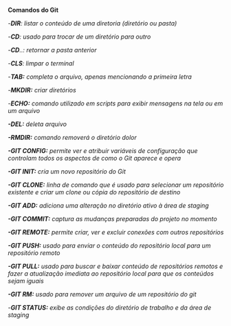 **Comandos do Git**

*-**DIR**: listar o conteúdo de uma diretoria (diretório ou pasta)*

*-**CD**: usado para trocar de um diretório para outro*

*-**CD**..: retornar a pasta anterior*

*-**CLS**: limpar o terminal*

*-**TAB:** completa o arquivo, apenas mencionando a primeira letra*

*-**MKDIR:** criar diretórios*

*-**ECHO:** comando utilizado em scripts para exibir mensagens na tela ou em um arquivo*

***-DEL:** deleta arquivo*

***-RMDIR:** comando removerá o diretório dolor* 

***-GIT CONFIG:** permite ver e atribuir variáveis de configuração que controlam todos os aspectos de como o Git aparece e opera*

***-GIT INIT:** cria um novo repositório do Git*

***-GIT CLONE:** linha de comando que é usado para selecionar um repositório existente e criar um clone ou cópia do repositório de destino*

***-GIT ADD:** adiciona uma alteração no diretório ativo à área de staging*

***-GIT COMMIT:** captura as mudanças preparadas do projeto no momento*

***-GIT REMOTE:** permite criar, ver e excluir conexões com outros repositórios*

***-GIT PUSH:** usado para enviar o conteúdo do repositório local para um repositório remoto*

***-GIT PULL:** usado para buscar e baixar conteúdo de repositórios remotos e fazer a atualização imediata ao repositório local para que os conteúdos sejam iguais*

***-GIT RM:** usado para remover um arquivo de um repositório do git*

*-**GIT STATUS:** exibe as condições do diretório de trabalho e da área de staging*

